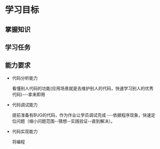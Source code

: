 # 学习目标

## 掌握知识    

    

## 学习任务
    
    

## 能力要求

- 代码分析能力

    看懂别人代码的功能(应用场景就是去维护别人的代码，快速学习别人的优秀代码)---拿来即用
    
- 代码调试能力
    
    提前准备有BUG的代码，作为作业让学员调试完成 ---依据程序现象，快速定位问题（缩小问题范围--猜想--实践验证--直到解决）。
    
    
- 代码实现能力

    将编程